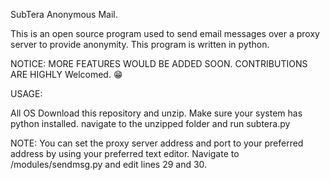 SubTera Anonymous Mail.

This is an open source program used to send email messages over a proxy server to provide
anonymity. This program is written in python.

NOTICE: MORE FEATURES WOULD BE ADDED SOON. CONTRIBUTIONS ARE HIGHLY Welcomed. 😁 

USAGE:

All OS
	Download this repository and unzip.
	Make sure your system has python installed.
	navigate to the unzipped folder and run subtera.py

NOTE: You can set the proxy server address and port  to your
      preferred address by using your preferred text editor.
      Navigate to /modules/sendmsg.py and edit lines 29 and 30. 